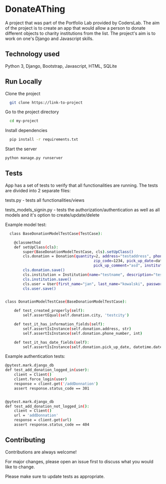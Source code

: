 
# DonateAThing

A project that was part of the Portfolio Lab provided by CodersLab. The aim of the project is to create an app that would allow a person to donate different objects to charity institutions from the list. The project's aim is to work on one's Django and Javascript skills.


## Technology used
Python 3, Django, Bootstrap, Javascript, HTML, SQLite
## Run Locally

Clone the project

```bash
  git clone https://link-to-project
```

Go to the project directory

```bash
  cd my-project
```

Install dependencies

```bash
  pip install -r requirements.txt
```

Start the server

```bash
python manage.py runserver
```


## Tests

App has a set of tests to verify that all functionalities are running. The tests are divided into 2 separate files:

tests.py - tests all functionalities/views

tests_models_signin.py - tests the authorization/authentication as well as all models and it's option to create/update/delete

Example model test:

```bash
  class BaseDonationModelTestCase(TestCase):

    @classmethod
    def setUpClass(cls):
        super(BaseDonationModelTestCase, cls).setUpClass()
        cls.donation = Donation(quantity=2, address="testaddress", phone_number=123412323, city="testcity",
                                        zip_code=1234, pick_up_date=datetime.date.today(), pick_up_time="12:22:00",
                                        pick_up_comment="asd", institution_id=1, user_id=1)
        cls.donation.save()
        cls.institution = Institution(name="testname", description="testdescription", type=1)
        cls.institution.save()
        cls.user = User(first_name="jan", last_name="kowalski", password="asd", email="asd@asd.com")
        cls.user.save()


class DonationModelTestCase(BaseDonationModelTestCase):

    def test_created_properly(self):
        self.assertEqual(self.donation.city, 'testcity')

    def test_it_has_information_fields(self):
        self.assertIsInstance(self.donation.address, str)
        self.assertIsInstance(self.donation.phone_number, int)

    def test_it_has_date_fields(self):
        self.assertIsInstance(self.donation.pick_up_date, datetime.date)
```
Example authentication tests:

```bash
@pytest.mark.django_db
def test_add_donation_logged_in(user):
    client = Client()
    client.force_login(user)
    response = client.get('/addDonnation')
    assert response.status_code == 301


@pytest.mark.django_db
def test_add_donation_not_logged_in():
    client = Client()
    url = 'addDonnation'
    response = client.get(url)
    assert response.status_code == 404
```


## Contributing

Contributions are always welcome!

For major changes, please open an issue first to discuss what you would like to change.

Please make sure to update tests as appropriate.

